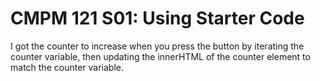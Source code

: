 # CMPM 121 S01: Using Starter Code

I got the counter to increase when you press the button by iterating the counter variable, then updating the innerHTML of the counter element to match the counter variable.

